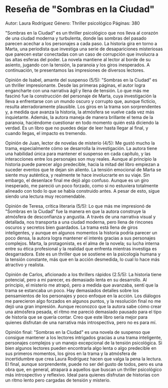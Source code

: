 # Reseña de "Sombras en la Ciudad"
Autor: Laura Rodríguez
Género: Thriller psicológico
Páginas: 380

"Sombras en la Ciudad" es un thriller psicológico que nos lleva al corazón de una ciudad moderna y turbulenta, donde las sombras del pasado parecen acechar a los personajes a cada paso. La historia gira en torno a Marta, una periodista que investiga una serie de desapariciones misteriosas que parecen estar conectadas con un caso de corrupción que involucra a las altas esferas del poder. La novela mantiene al lector al borde de su asiento, jugando con la tensión, la paranoia y los giros inesperados. A continuación, te presentamos las impresiones de diversos lectores.

Opinión de Isabel, amante del suspenso (5/5):
"Sombras en la Ciudad" es un thriller impresionante. Desde las primeras páginas, el autor logra engancharte con una narrativa ágil y llena de tensión. Lo que más me fascinó fue la construcción del personaje de Marta, cuya investigación la lleva a enfrentarse con un mundo oscuro y corrupto que, aunque ficticio, resulta aterradoramente plausible. Los giros en la trama son sorprendentes y, a medida que avanza la historia, la atmósfera se vuelve cada vez más inquietante. Además, la autora maneja de manera brillante el tema de la paranoia, haciéndome cuestionar en todo momento quién está diciendo la verdad. Es un libro que no puedes dejar de leer hasta llegar al final, y cuando llegas, el impacto es tremendo.

Opinión de Juan, lector de novelas de misterio (4/5):
Me gustó mucho la trama, especialmente cómo se desarrolla la investigación. La autora tiene una habilidad única para mantener el suspenso en cada capítulo, y las interacciones entre los personajes son muy reales. Aunque al principio la historia puede parecer algo predecible, hacia la mitad del libro empiezan a suceder eventos que te dejan sin aliento. La tensión emocional de Marta se siente muy auténtica, y realmente te hace involucrarte en su viaje. Sin embargo, el desenlace final me dejó algo confuso. Aunque es un giro inesperado, me pareció un poco forzado, como si no estuviera totalmente alineado con todo lo que se había construido antes. A pesar de esto, sigue siendo una lectura muy recomendable.

Opinión de Teresa, crítica literaria (5/5):
Lo que más me impresionó de "Sombras en la Ciudad" fue la manera en que la autora construye la atmósfera de desconfianza y angustia. A través de una narrativa visual y detallada, nos transporta a una ciudad moderna, pero llena de rincones oscuros y secretos bien guardados. La trama está llena de giros inteligentes, y aunque en algunos momentos la historia podría parecer un poco densa, la autora logra mantener el interés gracias a sus personajes complejos. Marta, la protagonista, es el alma de la novela; su lucha interna entre su ética profesional y la realidad que enfrenta mientras investiga es desgarradora. Este es un thriller que se sostiene en la psicología humana y la tensión constante, más que en la acción desmedida, lo cual lo hace más atractivo y realista.

Opinión de Carlos, aficionado a los thrillers rápidos (2.5/5):
La historia tiene potencial, pero a mi parecer, es demasiado lenta en su desarrollo. Al principio, el misterio me atrapó, pero a medida que avanzaba, sentí que la trama se estancaba un poco. Hay demasiados detalles sobre los pensamientos de los personajes y poco enfoque en la acción. Los diálogos me parecieron algo forzados en algunos puntos, y la resolución final no me dejó una gran impresión. Aunque reconozco que la autora sabe cómo crear una atmósfera pesada, el ritmo me pareció demasiado pausado para el tipo de historia que se quería contar. Creo que este libro sería mejor para quienes disfrutan de una narrativa más introspectiva, pero no es para mí.

Opinión final: "Sombras en la Ciudad" es una novela de suspenso que consigue mantener a los lectores intrigados gracias a una trama inteligente, personajes complejos y un manejo excepcional de la tensión psicológica. Si bien algunos lectores pueden encontrarla algo lenta o algo predecible en sus primeros momentos, los giros en la trama y la atmósfera de incertidumbre que crea Laura Rodríguez hacen que valga la pena la lectura. El final, aunque sorprendente, puede no ser del gusto de todos, pero es una obra que, en general, atrapará a aquellos que buscan un thriller psicológico más introspectivo y reflexivo. Ideal para quienes disfrutan de historias con un ritmo lento pero cargadas de tensión y misterio.